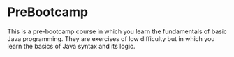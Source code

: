 # PreBootcamp

This is a pre-bootcamp course in which you learn the fundamentals of basic Java programming. They are exercises of low difficulty but in which you learn the basics of Java syntax and its logic.
